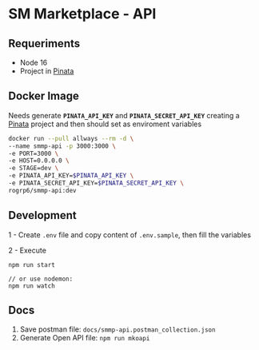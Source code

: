 # SM Marketplace - API

## Requeriments

- Node 16
- Project in [Pinata](https://www.pinata.cloud/)

## Docker Image
Needs generate **`PINATA_API_KEY`** and **`PINATA_SECRET_API_KEY`** creating a 
[Pinata](https://www.pinata.cloud/) project and then should set as enviroment variables

```bash
docker run --pull allways --rm -d \
--name smmp-api -p 3000:3000 \
-e PORT=3000 \
-e HOST=0.0.0.0 \
-e STAGE=dev \
-e PINATA_API_KEY=$PINATA_API_KEY \
-e PINATA_SECRET_API_KEY=$PINATA_SECRET_API_KEY \
rogrp6/smmp-api:dev
```

## Development

1 - Create `.env` file and copy content of `.env.sample`, then fill the variables

2 - Execute 
```
npm run start

// or use nodemon: 
npm run watch
```

## Docs

1. Save postman file: `docs/smmp-api.postman_collection.json`
2. Generate Open API file: `npm run mkoapi`
